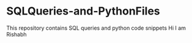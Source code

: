 # SQLQueries-and-PythonFiles
This repository contains SQL queries and python code snippets
Hi I am Rishabh
